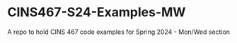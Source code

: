 # CINS467-S24-Examples-MW

A repo to hold CINS 467 code examples for Spring 2024 - Mon/Wed section


